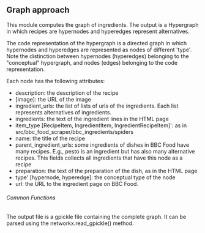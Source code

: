 <h2>Graph approach</h2>

This module computes the graph of ingredients. The output is a Hypergraph in which recipes 
are hypernodes and hyperedges represent alternatives.

The code representation of the hypergraph is a directed graph in which
hypernodes and hyperedges are represented as nodes of different
'type'.
Note the distinction between hypernodes (hyperedges) belonging to the 
"conceptual" hypergraph, and nodes (edges) belonging to the code
representation.

Each node has the following attributes:
   - description: the description of the recipe
   - [image]: the URL of the image
   - ingredient_urls: the list of lists of urls of the ingredients. Each list represents alternatives of ingredients.
   - ingredients: the text of the ingredient lines in the HTML page
   - item_type [RecipeItem, IngredientItem, IngredientRecipeItem]': as in src/bbc_food_scraper/bbc_ingredients/spiders
   - name: the title of the recipe
   - parent_ingredient_urls: some ingredients of dishes in BBC Food have many recipes. E.g., pesto is an ingredient but
     has also many alternative recipes. This fields collects all ingredients that have this node as a recipe
   - preparation: the text of the preparation of the dish, as in the HTML page
   - type' [hypernode, hyperedge]: the conceptual type of the node
   - url: the URL to the ingredient page on BBC Food.


<h6>Common Functions</h6>
The output file is a gpickle file containing the complete graph.
It can be parsed using the networkx.read_gpickle() method.